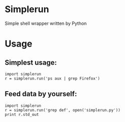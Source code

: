 Simplerun
=========

Simple shell wrapper written by Python

Usage
=====

Simplest usage:
---------------

    import simplerun
    r = simplerun.run('ps aux | grep Firefox')
  

Feed data by yourself:
----------------------

    import simplerun
    r = simplerun.run('grep def', open('simplerun.py'))
    print r.std_out
    

